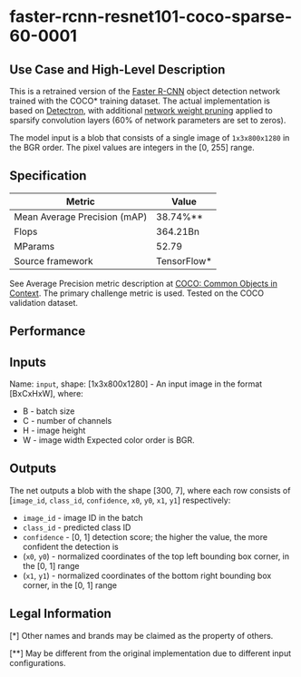 # faster-rcnn-resnet101-coco-sparse-60-0001

## Use Case and High-Level Description

This is a retrained version of the [Faster R-CNN](https://arxiv.org/abs/1506.01497) object detection network trained with the COCO\* training dataset.
The actual implementation is based on [Detectron](https://github.com/facebookresearch/detectron2),
with additional [network weight pruning](https://arxiv.org/abs/1710.01878) applied to sparsify convolution layers (60% of network parameters are set to zeros).

The model input is a blob that consists of a single image of `1x3x800x1280` in the BGR order. The pixel values are integers in the [0, 255] range.

## Specification

| Metric                       | Value        |
|------------------------------|--------------|
| Mean Average Precision (mAP) | 38.74%\**    |
| Flops                        | 364.21Bn     |
| MParams                      | 52.79        |
| Source framework             | TensorFlow\* |

See Average Precision metric description at [COCO: Common Objects in Context](https://cocodataset.org/#detection-eval). The primary challenge metric is used. Tested on the COCO validation dataset.

## Performance

## Inputs

Name: `input`, shape: [1x3x800x1280] - An input image in the format [BxCxHxW],
where:
  - B - batch size
  - C - number of channels
  - H - image height
  - W - image width
Expected color order is BGR.

## Outputs

The net outputs a blob with the shape [300, 7], where each row consists of [`image_id`, `class_id`, `confidence`, `x0`, `y0`, `x1`, `y1`] respectively:
- `image_id` - image ID in the batch
- `class_id` - predicted class ID
- `confidence` - [0, 1] detection score; the higher the value, the more confident the detection is
- (`x0`, `y0`) - normalized coordinates of the top left bounding box corner, in the [0, 1] range
- (`x1`, `y1`) - normalized coordinates of the bottom right bounding box corner, in the [0, 1] range

## Legal Information
[\*] Other names and brands may be claimed as the property of others.

[\**] May be different from the original implementation due to different input configurations.
